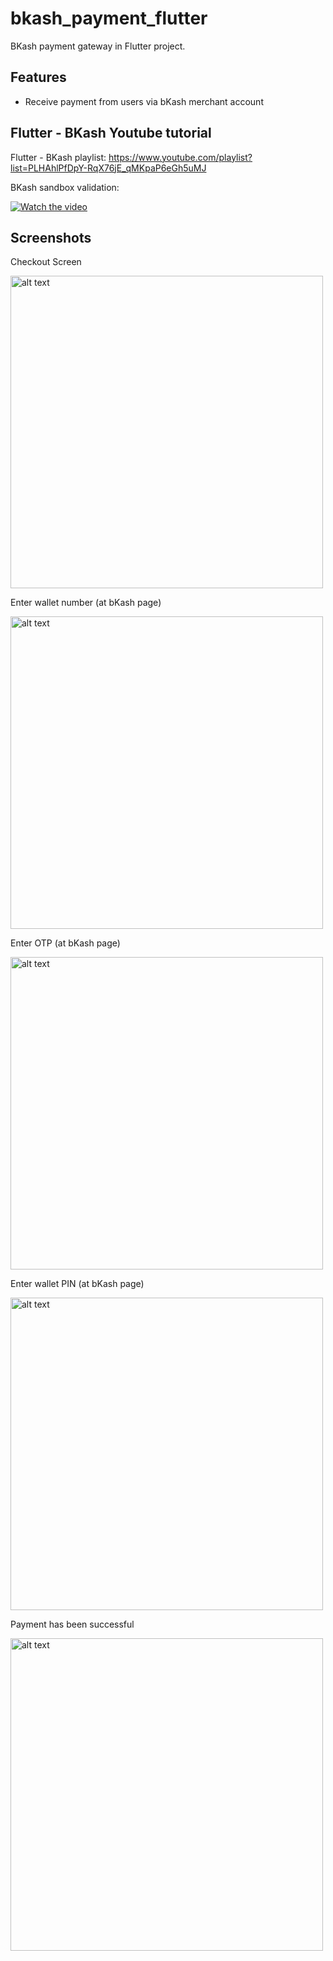 # bkash_payment_flutter

BKash payment gateway in Flutter project.

## Features

- Receive payment from users via bKash merchant account

## Flutter - BKash Youtube tutorial
Flutter - BKash playlist:
https://www.youtube.com/playlist?list=PLHAhlPfDpY-RqX76jE_qMKpaP6eGh5uMJ

BKash sandbox validation:

[![Watch the video](https://img.youtube.com/vi/TvTd7SvVQ8M/hqdefault.jpg)](https://www.youtube.com/embed/TvTd7SvVQ8M)



## Screenshots

Checkout Screen

<img src="https://github.com/srksifat-dev/bkash_payment_flutter/raw/master/Screenshot_20231018_093139.jpg" alt="alt text" height="500"/>

Enter wallet number (at bKash page)

<img src="https://github.com/srksifat-dev/bkash_payment_flutter/raw/master/Screenshot_20231018_093152.jpg" alt="alt text" height="500"/>

Enter OTP (at bKash page)

<img src="https://github.com/srksifat-dev/bkash_payment_flutter/raw/master/Screenshot_20231018_093159.jpg" alt="alt text" height="500"/>

Enter wallet PIN (at bKash page)

<img src="https://github.com/srksifat-dev/bkash_payment_flutter/raw/master/Screenshot_20231018_093206.jpg" alt="alt text" height="500"/>

Payment has been successful

<img src="https://github.com/srksifat-dev/bkash_payment_flutter/raw/master/Screenshot_20231018_093214.jpg" alt="alt text" height="500"/>
